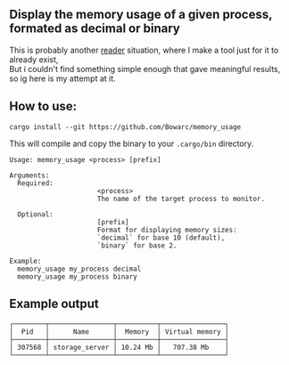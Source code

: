 ## Display the memory usage of a given process, formated as decimal or binary

This is probably another [reader](https://github.com/Bowarc/reader) situation, where I make a tool just for it to already exist,  
But i couldn't find something simple enough that gave meaningful results, so ig here is my attempt at it.  

## How to use:
```console
cargo install --git https://github.com/Bowarc/memory_usage
```
This will compile and copy the binary to your `.cargo/bin` directory.  

```
Usage: memory_usage <process> [prefix]

Arguments:
  Required:            
                      <process>
                      The name of the target process to monitor.

  Optional:            
                      [prefix]
                      Format for displaying memory sizes:
                      `decimal` for base 10 (default),
                      `binary` for base 2.

Example:
  memory_usage my_process decimal
  memory_usage my_process binary
```

## Example output
```
┌────────┬────────────────┬──────────┬────────────────┐
│  Pid   │      Name      │  Memory  │ Virtual memory │
├────────┼────────────────┼──────────┼────────────────┤
│ 307568 │ storage_server │ 10.24 Mb │   707.38 Mb    │
└────────┴────────────────┴──────────┴────────────────┘
```
